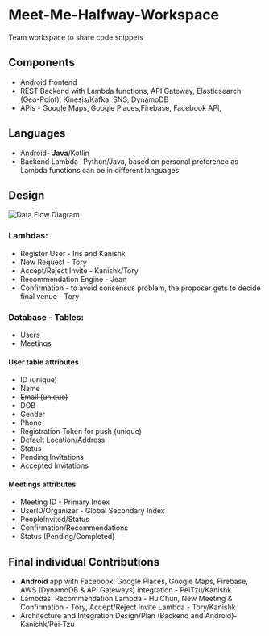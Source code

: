 # Meet-Me-Halfway-Workspace

Team workspace to share code snippets

## Components

* Android frontend
* REST Backend with Lambda functions, API Gateway, Elasticsearch (Geo-Point), Kinesis/Kafka, SNS, DynamoDB
* APIs - Google Maps, Google Places,Firebase, Facebook API, 

## Languages

* Android- **Java**/Kotlin 
* Backend Lambda- Python/Java, based on personal preference as Lambda functions can be in different languages.


## Design

![Data Flow Diagram](https://imgur.com/yQvVaHo.png)

### Lambdas:

* Register User - Iris and Kanishk
* New Request - Tory
* Accept/Reject Invite - Kanishk/Tory
* Recommendation Engine - Jean
* Confirmation - to avoid consensus problem, the proposer gets to decide final venue - Tory

### Database - Tables:

* Users
* Meetings

#### User table attributes

* ID (unique)
* Name
* ~~Email (unique)~~
* DOB
* Gender
* Phone
* Registration Token for push (unique)
* Default Location/Address
* Status
* Pending Invitations
* Accepted Invitations

#### Meetings attributes

* Meeting ID - Primary Index
* UserID/Organizer - Global Secondary Index
* PeopleInvited/Status
* Confirmation/Recommendations
* Status (Pending/Completed)

## Final individual Contributions
* **Android** app with Facebook, Google Places, Google Maps, Firebase, AWS (DynamoDB & API Gateways) integration - PeiTzu/Kanishk
* Lambdas: Recommendation Lambda - HuiChun, New Meeting & Confirmation - Tory, Accept/Reject Invite Lambda - Tory/Kanishk
* Architecture and Integration Design/Plan (Backend and Android)- Kanishk/Pei-Tzu
